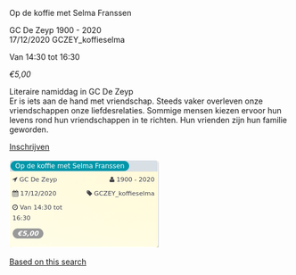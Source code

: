Op de koffie met Selma Franssen

GC De Zeyp 1900 - 2020  
17/12/2020 GCZEY\_koffieselma  

Van 14:30 tot 16:30

*€5,00*

  

  

Literaire namiddag in GC De Zeyp  
Er is iets aan de hand met vriendschap. Steeds vaker overleven onze vriendschappen onze liefdesrelaties. Sommige mensen kiezen ervoor hun levens rond hun vriendschappen in te richten. Hun vrienden zijn hun familie geworden.  

[Inschrijven](https://tickets.vgc.be/activity/subscribe/GCZEY_koffieselma)

![](53847.png)

[Based on this search](https://tickets.vgc.be/activity/index?&vrijeplaatsen=1&Age%5B%5D=3%2C4&entity=276)
